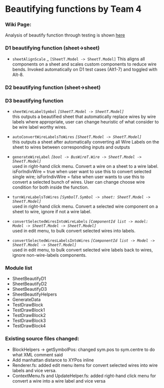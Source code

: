 # Beautifying functions by Team 4

### Wiki Page: 
Analysis of beautify function through testing is shown [here](https://github.com/AdvikChitre/issie/wiki/Beautify-Analysis)


<!-- 
(README has statement of how beautify function is invoked and any other user info about how to run it.)
add below -->

### D1 beautifying function (sheet->sheet)
- `sheetAlignScale` _ `[SheetT.Model -> SheetT.Model]`
This aligns all components on a sheet and scales custom components to reduce wire bends. Invoked automatically on D1 test cases (Alt1-7) and toggled with Alt-8. 
### D2 beautifying function (sheet->sheet)

### D3 beautifying function 
- `sheetWireLabelSymbol` _`[SheetT.Model -> SheetT.Model]`_  
this outputs a beautified sheet that automatically replace wires by wire labels where appropriate, user can change heuristic of what consider to be wire label worthy wires. 

- `autoConvertWireLabelsToWires` _`[SheetT.Model -> SheetT.Model]`_  
this outputs a sheet after automatically converting all Wire Labels on the sheet to wires between corresponding inputs and outputs

- `generateWireLabel` _`[bool -> BusWireT.Wire -> SheetT.Model -> SheetT.Model]`_  
used in right-hand click menu. Convert a wire on a sheet to a wire label. isForIndivWire = true when user want to use this to convert selected single wire; isForIndivWire = false when user wants to use this to convert a selected bunch of wires. User can change choose wire condition for both inside the function. 

- `turnWireLabelsToWires` _`[SymbolT.Symbol -> sheet: SheetT.Model -> SheetT.Model]`_  
used in right-hand click menu. Convert a selected wire component on a sheet to wire, ignore if not a wire label.

- `convertSelectedWiresIntoWireLabels` _`[ComponentId list -> model: Model -> SheetT.Model -> SheetT.Model]`_  
used in edit menu, to bulk convert selected wires into labels.

- `convertSelectedWiresLabelsIntoWires` _`[ComponentId list -> Model -> SheetT.Model -> SheetT.Model]`_  
used in edit menu, to bulk convert selected wire labels back to wires, ignore non-wire-labels components.


### Module list
- SheetBeautifyD1
- SheetBeautifyD2
- SheetBeautifyD3
- SheetBeautifyHelpers
- GenerateData
- TestDrawBlock
- TestDrawBlock1
- TestDrawBlock2
- TestDrawBlock3
- TestDrawBlock4

### Existing source files changed:
- BlockHelpers -> getSymbolPos: changed sym.pos to sym.centre to do what XML comment said
- Add manhattan distance to XYPos inline
- Renderer.fs: added edit menu items for convert selected wires into wire labels and vice versa.
- ContextMenu.fs and UpdateHelper.fs: added right-hand click menu for convert a wire into a wire label and vice versa
<!-- 
(if needed) README has statement of anything that has changed in repo since demo and why.

(if needed) README has statement of anything important to be considered about functionality not shown in demo. -->

